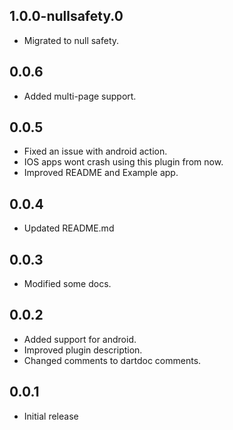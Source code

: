 ## 1.0.0-nullsafety.0

- Migrated to null safety.

## 0.0.6

- Added multi-page support.

## 0.0.5

- Fixed an issue with android action.
- IOS apps wont crash using this plugin from now.
- Improved README and Example app.

## 0.0.4

- Updated README.md

## 0.0.3

- Modified some docs.

## 0.0.2

- Added support for android.
- Improved plugin description.
- Changed comments to dartdoc comments.

## 0.0.1

- Initial release
